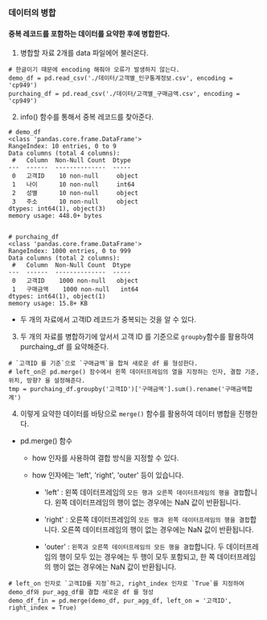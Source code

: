 ### 데이터의 병합

#### 중복 레코드를 포함하는 데이터를 요약한 후에 병합한다.


1. 병합할 자료 2개를 data 파일에어 불러온다.

```
# 한글이기 때문에 encoding 해줘야 오류가 발생하지 않는다.
demo_df = pd.read_csv('./데이터/고객별_인구통계정보.csv', encoding = 'cp949')
purchaing_df = pd.read_csv('./데이터/고객별_구매금액.csv', encoding = 'cp949')
```

2. info() 함수를 통해서 중복 레코드를 찾아준다.

```
# demo_df
<class 'pandas.core.frame.DataFrame'>
RangeIndex: 10 entries, 0 to 9
Data columns (total 4 columns):
 #   Column  Non-Null Count  Dtype 
---  ------  --------------  ----- 
 0   고객ID    10 non-null     object
 1   나이      10 non-null     int64 
 2   성별      10 non-null     object
 3   주소      10 non-null     object
dtypes: int64(1), object(3)
memory usage: 448.0+ bytes


# purchaing_df
<class 'pandas.core.frame.DataFrame'>
RangeIndex: 1000 entries, 0 to 999
Data columns (total 2 columns):
 #   Column  Non-Null Count  Dtype 
---  ------  --------------  ----- 
 0   고객ID    1000 non-null   object
 1   구매금액    1000 non-null   int64 
dtypes: int64(1), object(1)
memory usage: 15.8+ KB

```

- 두 개의 자료에서 고객ID 레코드가 중복되는 것을 알 수 있다.

3. 두 개의 자료를 병합하기에 앞서서 고객 ID 를 기준으로 `groupby`함수를 활용하여 purchaing_df 를 요약해준다.

```
# `고객ID 를 기준`으로 `구매금액`을 합쳐 새로운 df 를 형성한다.
# left_on은 pd.merge() 함수에서 왼쪽 데이터프레임의 열을 지정하는 인자, 결합 기준, 위치, 방향? 을 설정해준다. 
tmp = purchaing_df.groupby('고객ID')['구매금액'].sum().rename('구매금액합계')
```

4. 이렇게 요약한 데이터를 바탕으로 `merge()` 함수를 활용하여 데이터 병합을 진행한다. 

- pd.merge() 함수

  - how 인자를 사용하여 결합 방식을 지정할 수 있다. 

  - how 인자에는 'left', 'right', 'outer' 등이 있습니다.

    - 'left' : 왼쪽 데이터프레임의 `모든 행과 오른쪽 데이터프레임의 행을 결합`합니다. 왼쪽 데이터프레임의 행이 없는 경우에는 NaN 값이 반환됩니다.

    - 'right' : 오른쪽 데이터프레임의 `모든 행과 왼쪽 데이터프레임의 행을 결합`합니다. 오른쪽 데이터프레임의 행이 없는 경우에는 NaN 값이 반환됩니다.

    - 'outer' : `왼쪽과 오른쪽 데이터프레임의 모든 행을 결합`합니다. 두 데이터프레임의 행이 모두 있는 경우에는 두 행이 모두 포함되고, 한 쪽 데이터프레임의 행이 없는 경우에는 NaN 값이 반환됩니다.

```
# left_on 인자로 `고객ID를 지정`하고, right_index 인자로 `True`를 지정하여 demo_df와 pur_agg_df를 결합 새로운 df 를 형성
demo_df_fin = pd.merge(demo_df, pur_agg_df, left_on = '고객ID', right_index = True)
```

